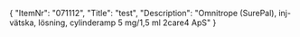 {
  "ItemNr": "071112",
  "Title": "test",
  "Description": "Omnitrope (SurePal), inj-vätska, lösning, cylinderamp 5 mg/1,5 ml 2care4 ApS"
}